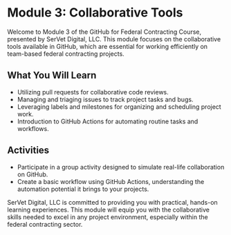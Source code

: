 # Module 3: Collaborative Tools

Welcome to Module 3 of the GitHub for Federal Contracting Course, presented by SerVet Digital, LLC. This module focuses on the collaborative tools available in GitHub, which are essential for working efficiently on team-based federal contracting projects.

## What You Will Learn

- Utilizing pull requests for collaborative code reviews.
- Managing and triaging issues to track project tasks and bugs.
- Leveraging labels and milestones for organizing and scheduling project work.
- Introduction to GitHub Actions for automating routine tasks and workflows.

## Activities

- Participate in a group activity designed to simulate real-life collaboration on GitHub.
- Create a basic workflow using GitHub Actions, understanding the automation potential it brings to your projects.

SerVet Digital, LLC is committed to providing you with practical, hands-on learning experiences. This module will equip you with the collaborative skills needed to excel in any project environment, especially within the federal contracting sector.

